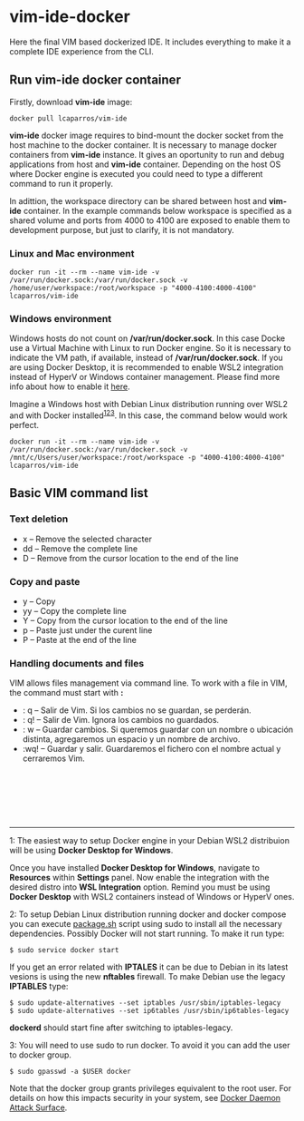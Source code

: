 # vim-ide-docker
Here the final VIM based dockerized IDE. It includes everything to make it a complete IDE experience from the CLI.

## Run vim-ide docker container
Firstly, download **vim-ide** image:
```
docker pull lcaparros/vim-ide
```

**vim-ide** docker image requires to bind-mount the docker socket from the host machine to the docker container. It is necessary to manage docker containers from **vim-ide** instance. It gives an oportunity to run and debug applications from host and **vim-ide** container. Depending on the host OS where Docker engine is executed you could need to type a different command to run it properly.

In adittion, the workspace directory can be shared between host and **vim-ide** container. In the example commands below workspace is specified as a shared volume and ports from 4000 to 4100 are exposed to enable them to development purpose, but just to clarify, it is not mandatory.

### Linux and Mac environment
```
docker run -it --rm --name vim-ide -v /var/run/docker.sock:/var/run/docker.sock -v /home/user/workspace:/root/workspace -p "4000-4100:4000-4100" lcaparros/vim-ide
```

### Windows environment
Windows hosts do not count on **/var/run/docker.sock**. In this case Docke use a Virtual Machine with Linux to run Docker engine. So it is necessary to indicate the VM path, if available, instead of **/var/run/docker.sock**. If you are using Docker Desktop, it is recommended to enable WSL2 integration instead of HyperV or Windows container management. Please find more info about how to enable it [here](https://docs.microsoft.com/es-es/windows/wsl/install-win10).

Imagine a Windows host with Debian Linux distribution running over WSL2 and with Docker installed<sup>[1](#debianWSL2DockerDesktop)</sup><sup>[2](#debianWSL2DockerLinux)</sup><sup>[3](#debianUserDocker)</sup>. In this case, the command below would work perfect.

```
docker run -it --rm --name vim-ide -v /var/run/docker.sock:/var/run/docker.sock -v /mnt/c/Users/user/workspace:/root/workspace -p "4000-4100:4000-4100" lcaparros/vim-ide
```

## Basic VIM command list
### Text deletion
* x – Remove the selected character
* dd – Remove the complete line
* D – Remove from the cursor location to the end of the line

### Copy and paste
* y – Copy
* yy – Copy the complete line
* Y – Copy from the cursor location to the end of the line
* p – Paste just under the curent line
* P – Paste at the end of the line

### Handling documents and files
VIM allows files management via command line. To work with a file in VIM, the command must start with **:**
* : q – Salir de Vim. Si los cambios no se guardan, se perderán.
* : q! – Salir de Vim. Ignora los cambios no guardados.
* : w – Guardar cambios. Si queremos guardar con un nombre o ubicación distinta, agregaremos un espacio y un nombre de archivo.
* :wq! – Guardar y salir. Guardaremos el fichero con el nombre actual y cerraremos Vim.

<br />
<br />
<br />
<br />
<br />
<hr />

<a name="debianWSL2DockerDesktop">1</a>: The easiest way to setup Docker engine in your Debian WSL2 distribuion will be using **Docker Desktop for Windows**.

Once you have installed **Docker Desktop for Windows**, navigate to **Resources** within **Settings** panel. Now enable the integration with the desired distro into **WSL Integration** option. Remind you must be using **Docker Desktop** with WSL2 containers instead of Windows or HyperV ones.


<a name="debianWSL2DockerLinux">2</a>: To setup Debian Linux distribution running docker and docker compose you can execute [package.sh]() script using sudo to install all the necessary dependencies. Possibly Docker will not start running. To make it run type:

```
$ sudo service docker start
```

If you get an error related with **IPTALES** it can be due to Debian in its latest vesions is using the new **nftables** firewall. To make Debian use the legacy **IPTABLES** type:

```
$ sudo update-alternatives --set iptables /usr/sbin/iptables-legacy
$ sudo update-alternatives --set ip6tables /usr/sbin/ip6tables-legacy
```

**dockerd** should start fine after switching to iptables-legacy.


<a name="debianUserDocker">3</a>: You will need to use sudo to run docker. To avoid it you can add the user to docker group.

```
$ sudo gpasswd -a $USER docker
```

Note that the docker group grants privileges equivalent to the root user. For details on how this impacts security in your system, see [Docker Daemon Attack Surface](https://docs.docker.com/engine/security/#docker-daemon-attack-surface).

